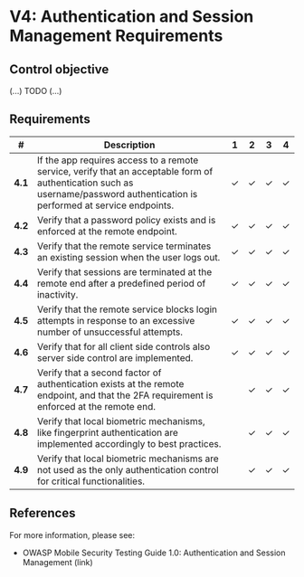 # V4: Authentication and Session Management Requirements

## Control objective

(...) TODO (...)

## Requirements

| # | Description | 1 | 2 | 3 | 4 | 
| --- | --- | --- | --- | --- | --- |
| **4.1** | If the app requires access to a remote service, verify that an acceptable form of authentication such as username/password authentication is performed at service endpoints. | ✓ | ✓ | ✓ | ✓ |
| **4.2** | Verify that a password policy exists and is enforced at the remote endpoint. | ✓ | ✓ | ✓ | ✓ |
| **4.3** | Verify that the remote service terminates an existing session when the user logs out. | ✓ | ✓ | ✓ | ✓ |
| **4.4** | Verify that sessions are terminated at the remote end after a predefined period of inactivity. | ✓ | ✓ | ✓ | ✓ |
| **4.5** | Verify that the remote service blocks login attempts in response to an excessive number of unsuccessful attempts. | ✓ | ✓ | ✓ | ✓ |
| **4.6** | Verify that for all client side controls also server side control are implemented. | ✓ | ✓ | ✓ | ✓ |
| **4.7** | Verify that a second factor of authentication exists at the remote endpoint, and that the 2FA requirement is enforced at the remote end.  |   | ✓ | ✓ | ✓ |
| **4.8** | Verify that local biometric mechanisms, like fingerprint authentication are implemented accordingly to best practices.  |   | ✓ | ✓ | ✓ |
| **4.9** | Verify that local biometric mechanisms are not used as the only authentication control for critical functionalities.  |   | ✓ | ✓ | ✓ |

## References

For more information, please see:

- OWASP Mobile Security Testing Guide 1.0: Authentication and Session Management (link)

